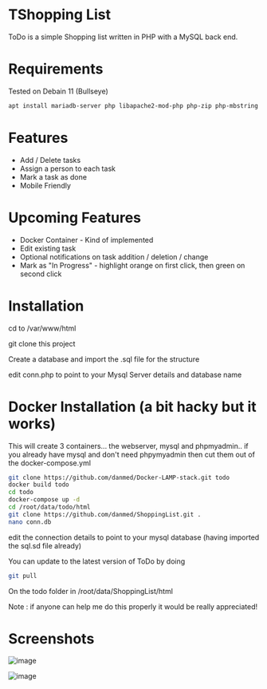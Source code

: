 # TShopping List

ToDo is a simple Shopping list written in PHP with a MySQL back end.

# Requirements

Tested on Debain 11 (Bullseye)
```bash
apt install mariadb-server php libapache2-mod-php php-zip php-mbstring php-cli php-common php-curl php-xml php-mysql
```
# Features

* Add / Delete tasks
* Assign a person to each task
* Mark a task as done
* Mobile Friendly

# Upcoming Features

* Docker Container - Kind of implemented
* Edit existing task
* Optional notifications on task addition / deletion / change
* Mark as "In Progress" - highlight orange on first click, then green on second click

# Installation

cd to /var/www/html

git clone this project

Create a database and import the .sql file for the structure

edit conn.php to point to your Mysql Server details and database name

# Docker Installation (a bit hacky but it works)

This will create 3 containers... the webserver, mysql and phpmyadmin.. if you already have mysql and don't need phpymyadmin then cut them out of the docker-compose.yml

```bash
git clone https://github.com/danmed/Docker-LAMP-stack.git todo
docker build todo
cd todo
docker-compose up -d
cd /root/data/todo/html
git clone https://github.com/danmed/ShoppingList.git .
nano conn.db
```
edit the connection details to point to your mysql database (having imported the sql.sd file already)

You can update to the latest version of ToDo by doing 

```bash
git pull
```

On the todo folder in /root/data/ShoppingList/html


Note : if anyone can help me do this properly it would be really appreciated!

# Screenshots

![image](https://user-images.githubusercontent.com/3878490/219698710-632d0e16-1519-469e-b6c5-fc2e6dd2fa15.png)

![image](https://user-images.githubusercontent.com/3878490/219698831-2fab903f-4403-422e-bbc5-479e6d31363e.png)
